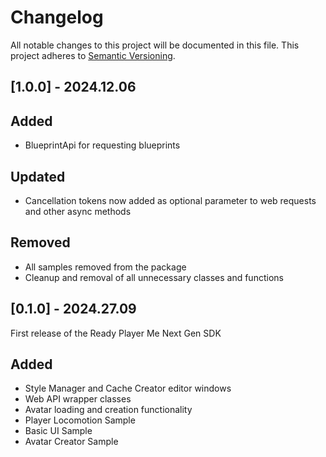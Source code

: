 # Changelog

All notable changes to this project will be documented in this file.
This project adheres to [Semantic Versioning](http://semver.org/).

## [1.0.0] - 2024.12.06

## Added
- BlueprintApi for requesting blueprints

## Updated
- Cancellation tokens now added as optional parameter to web requests and other async methods

## Removed
- All samples removed from the package
- Cleanup and removal of all unnecessary classes and functions

## [0.1.0] - 2024.27.09

First release of the Ready Player Me Next Gen SDK

## Added
- Style Manager and Cache Creator editor windows
- Web API wrapper classes
- Avatar loading and creation functionality
- Player Locomotion Sample
- Basic UI Sample
- Avatar Creator Sample
